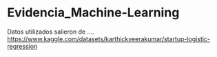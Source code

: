 # Evidencia_Machine-Learning

Datos utilizados salieron de ....
https://www.kaggle.com/datasets/karthickveerakumar/startup-logistic-regression
